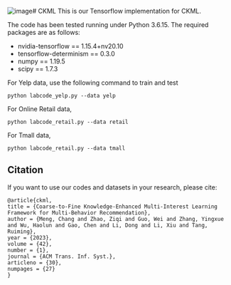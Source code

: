 ![image](https://github.com/MC-CV/CKML/assets/78188024/b35a7aed-a178-4cd6-9807-8190d9f43a80)# CKML
This is our Tensorflow implementation for CKML.

The code has been tested running under Python 3.6.15. The required packages are as follows:
- nvidia-tensorflow == 1.15.4+nv20.10
- tensorflow-determinism == 0.3.0
- numpy == 1.19.5
- scipy == 1.7.3


For Yelp data, use the following command to train and test
```
python labcode_yelp.py --data yelp
```

For Online Retail data, 
```
python labcode_retail.py --data retail
```

For Tmall data, 
```
python labcode_retail.py --data tmall
```

## Citation
If you want to use our codes and datasets in your research, please cite:
```
@article{ckml,
title = {Coarse-to-Fine Knowledge-Enhanced Multi-Interest Learning Framework for Multi-Behavior Recommendation},
author = {Meng, Chang and Zhao, Ziqi and Guo, Wei and Zhang, Yingxue and Wu, Haolun and Gao, Chen and Li, Dong and Li, Xiu and Tang, Ruiming},
year = {2023},
volume = {42},
number = {1},
journal = {ACM Trans. Inf. Syst.},
articleno = {30},
numpages = {27}
}
```
